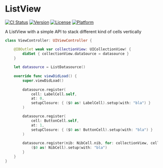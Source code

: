 # ListView

[![CI Status](http://img.shields.io/travis/matanwrites/ListView.svg?style=flat)](https://travis-ci.org/matanwrites/ListView)
[![Version](https://img.shields.io/cocoapods/v/MTListView.svg?style=flat)](http://cocoapods.org/pods/MTListView)
[![License](https://img.shields.io/cocoapods/l/MTListView.svg?style=flat)](http://cocoapods.org/pods/MTListView)
[![Platform](https://img.shields.io/cocoapods/p/MTListView.svg?style=flat)](http://cocoapods.org/pods/MTListView)


A ListView with a simple API to stack different kind of cells vertically

```swift
class ViewController: UIViewController {

    @IBOutlet weak var collectionView: UICollectionView! {
        didSet { collectionView.dataSource = datasource }
    }
    
    let datasource = ListDatasource()
    
    override func viewDidLoad() {
        super.viewDidLoad()
        
        datasource.register(
            cell: LabelCell.self,
            at: 0,
            setupClosure: { ($0 as! LabelCell).setup(with: "bla") }
        )

        datasource.register(
            cell: ButtonCell.self,
            at: 1,
            setupClosure: { ($0 as! ButtonCell).setup(with: "bla") }
        )
        
        datasource.register(nib: NibCell.nib, for: collectionView, cell: NibCell.self, at: 2) {
            ($0 as! NibCell).setup(with: "bla")
        }
    }
}


